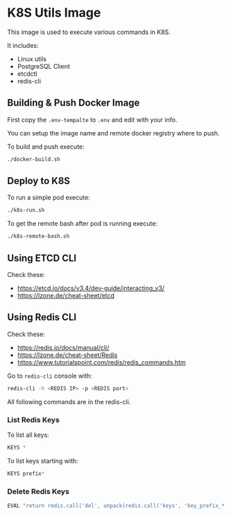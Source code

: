 # K8S Utils Image

This image is used to execute various commands in K8S.

It includes:
* Linux utils
* PostgreSQL Client
* etcdctl
* redis-cli

## Building & Push Docker Image

First copy the `.env-tempalte` to `.env` and edit with your info.

You can setup the image name and remote docker registry where to push.

To build and push execute:
```bash
./docker-build.sh
```

## Deploy to K8S

To run a simple pod execute:
```bash
./k8s-run.sh
```

To get the remote bash after pod is running execute:
```bash
./k8s-remote-bash.sh
```

## Using ETCD CLI

Check these:
* https://etcd.io/docs/v3.4/dev-guide/interacting_v3/
* https://lzone.de/cheat-sheet/etcd

## Using Redis CLI

Check these:
* https://redis.io/docs/manual/cli/
* https://lzone.de/cheat-sheet/Redis
* https://www.tutorialspoint.com/redis/redis_commands.htm

Go to `redis-cli` console with:
```bash
redis-cli -h <REDIS IP> -p <REDIS port>
```

All following commands are in the redis-cli.

### List Redis Keys

To list all keys:
```bash
KEYS *
```

To list keys starting with:
```bash
KEYS prefix*
```

### Delete Redis Keys

```bash
EVAL "return redis.call('del', unpack(redis.call('keys', 'key_prefix_*')))" 0
```

